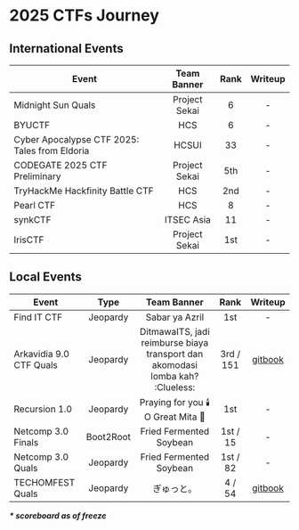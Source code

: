 # 2025 CTFs Journey

## International Events
| Event | Team Banner | Rank | Writeup |
| --- | :---: |  :---: | :---: |
| Midnight Sun Quals | Project Sekai | 6 | - |
| BYUCTF | HCS | 6 | - |
| Cyber Apocalypse CTF 2025: Tales from Eldoria | HCSUI | 33 | - |
| CODEGATE 2025 CTF Preliminary | Project Sekai | 5th | - | 
| TryHackMe Hackfinity Battle CTF | HCS | 2nd | - | 
| Pearl CTF | HCS | 8 | - | 
| synkCTF | ITSEC Asia | 11 | - | 
| IrisCTF | Project Sekai | 1st | - | 
    
## Local Events
| Event | Type | Team Banner | Rank | Writeup |
| --- | :---: |  :---: |  :---: | :---: |
| Find IT CTF | Jeopardy | Sabar ya Azril | 1st | - |
| Arkavidia 9.0 CTF Quals | Jeopardy | DitmawaITS, jadi reimburse biaya transport dan akomodasi lomba kah? :Clueless: | 3rd / 151 | [gitbook](https://hyggehalcyon.gitbook.io/page/ctfs/2025/arkavidia-quals) |
| Recursion 1.0 | Jeopardy | Praying for you 🕯️ O Great Mita 💝 | 1st | - |
| Netcomp 3.0 Finals | Boot2Root | Fried Fermented Soybean | 1st / 15 | - |
| Netcomp 3.0 Quals | Jeopardy | Fried Fermented Soybean | 1st / 82 | - |
| TECHOMFEST Quals | Jeopardy | ぎゅっと。 | 4 / 54 | [gitbook](https://hyggehalcyon.gitbook.io/page/ctfs/2025/techomfest-quals) |

_***\* scoreboard as of freeze***_
